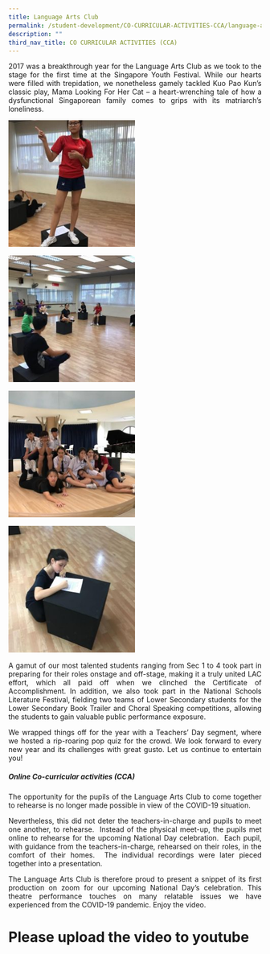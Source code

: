 ```yaml
---
title: Language Arts Club
permalink: /student-development/CO-CURRICULAR-ACTIVITIES-CCA/language-arts-club/
description: ""
third_nav_title: CO CURRICULAR ACTIVITIES (CCA)
---
```

<p style="text-align: justify;"> 2017 was a breakthrough year for the Language Arts Club as we took to the stage for the first time at the Singapore Youth Festival. While our hearts were filled with trepidation, we nonetheless gamely tackled Kuo Pao Kun’s classic play, Mama Looking For Her Cat – a heart-wrenching tale of how a dysfunctional Singaporean family comes to grips with its matriarch’s loneliness. </p>

<a href="/images/CCA%20Language%20Arts%20Club/LAC-1-250x250.jpg" target = "_blank"> <img src="/images/CCA%20Language%20Arts%20Club/LAC-1-250x250.jpg" 
     style="width:50%"></a>

<a href="/images/CCA%20Language%20Arts%20Club/LAC-2-250x250.jpg" target = "_blank"> <img src="/images/CCA%20Language%20Arts%20Club/LAC-2-250x250.jpg" 
     style="width:50%"></a>
		 
<a href="/images/CCA%20Language%20Arts%20Club/LAC-3-250x250.jpg" target = "_blank"> <img src="/images/CCA%20Language%20Arts%20Club/LAC-3-250x250.jpg" 
     style="width:50%"></a>
		 
<a href="/images/CCA%20Language%20Arts%20Club/LAC-4-250x250.jpg" target = "_blank"> <img src="/images/CCA%20Language%20Arts%20Club/LAC-4-250x250.jpg" 
     style="width:50%"></a>
		 
<p style="text-align: justify;"> A gamut of our most talented students ranging from Sec 1 to 4 took part in preparing for their roles onstage and off-stage, making it a truly united LAC effort, which all paid off when we clinched the Certificate of Accomplishment. In addition, we also took part in the National Schools Literature Festival, fielding two teams of Lower Secondary students for the Lower Secondary Book Trailer and Choral Speaking competitions, allowing the students to gain valuable public performance exposure. </p>

<p style="text-align: justify;"> We wrapped things off for the year with a Teachers’ Day segment, where we hosted a rip-roaring pop quiz for the crowd. We look forward to every new year and its challenges with great gusto. Let us continue to entertain you! </p>

##### **Online Co-curricular activities (_CCA_)**

<p style="text-align: justify;"> The opportunity for the pupils of the Language Arts Club to come together to rehearse is no longer made possible in view of the COVID-19 situation. </p>

<p style="text-align: justify;"> Nevertheless, this did not deter the teachers-in-charge and pupils to meet one another, to rehearse.  Instead of the physical meet-up, the pupils met online to rehearse for the upcoming National Day celebration.  Each pupil, with guidance from the teachers-in-charge, rehearsed on their roles, in the comfort of their homes.  The individual recordings were later pieced together into a presentation. </p>

<p style="text-align: justify;"> The Language Arts Club is therefore proud to present a snippet of its first production on zoom for our upcoming National Day’s celebration. This theatre performance touches on many relatable issues we have experienced from the COVID-19 pandemic. Enjoy the video. </p>

# Please upload the video to youtube